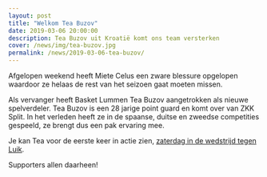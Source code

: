 ```yaml
---
layout: post
title: "Welkom Tea Buzov"
date: 2019-03-06 20:00:00
description: Tea Buzov uit Kroatië komt ons team versterken 
cover: /news/img/tea-buzov.jpg
permalink: /news/2019-03-06-tea-buzov/
---
```


Afgelopen weekend heeft Miete Celus een zware blessure opgelopen waardoor ze helaas de rest van het seizoen gaat moeten missen. 

Als vervanger heeft Basket Lummen Tea Buzov aangetrokken als nieuwe spelverdeler. Tea Buzov is een 28 jarige point guard en komt over van ZKK Split. In het verleden heeft ze in de spaanse, duitse en zweedse competities gespeeld, ze brengt dus een pak ervaring mee.

Je kan Tea voor de eerste keer in actie zien, [zaterdag in de wedstrijd tegen Luik](/match/?matchid=BVBL18199180NADSE11AFB). 

Supporters allen daarheen!